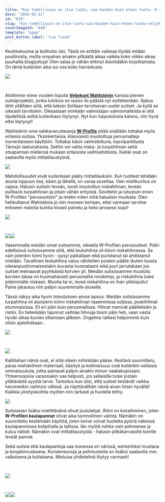```yaml
---
title: "Kun todellisuus on itse luotu, saa kaiken kuin eteen tuotu. # veljeksetwahlstén"
date: "2016-03-21"
id: "835"
slug: "kun-todellisuus-on-itse-luotu-saa-kaiken-kuin-eteen-tuotu-veljeksetwahlsten"
coverImageId: "440"
template: "page"
post_button_label: "Lue lisää"
---
```


Keuhkokuume ja kotihoito iski. Tästä on erittäin vaikeaa löytää mitään positiivista, mutta ompahan ainakin pitkästä aikaa vaikka koko viikko aikaa puuhailla blogijuttuja! Olen salaa jo vähän ehtinyt ikävöidäkin kirjoittamista. On tämä kuitenkin aika iso osa koko harrastusta.

[![](images/201511241148585047.jpg)](https://qpm.kda.mybluehost.me/wp-content/uploads/2016/03/201511241148585047.jpg)

 

Aloitimme viime vuoden lopulla **[Veljekset Wahlsténin](http://veljwahlsten.com/)** kanssa pienen suitsiprojektin, jonka tuloksia on isoiso ilo päästä nyt esittelemään. Ajatus lähti yllättäen siitä, että keksin Sotilaan tarvitsevan uudet suitset. Ja kyllä se oikeasti tarvitsikin. Oikeastaan minkään valmistajan valmismalleista ei sitä täydellistä settiä kuitenkaan löytynyt. Nyt kun lopputulosta katsoo, niin hyvä ettei löytynyt!

Wahlsténin oma nahkavarustesarja **[W-Profile](http://www.w-profile.com/)** pitää sisällään tottakai myös erilaisia suitsia. Yksinkertaisia, klassisesti muotoiltuja perusmalleja monenlaiseen käyttöön. Tottakai käsin valmistettuna, kasviparkitusta Tärnsjö-laatunahasta. Settiin voi valita niska- ja turpahihnan sekä otsapannan mielensä mukaan erilaisista vaihtoehdoista. Kaikki osat on saatavilla myös mittatilaustyönä.

[![](images/suitset.png)](https://qpm.kda.mybluehost.me/wp-content/uploads/2016/03/suitset.png)

Mahdollisuudet eivät kuitenkaan pääty mittatilauksiin. Kun tuotteet tehdään alusta loppuun itse, käsin ja lähellä, on varaa soveltaa. Vain mielikuvitus on rajana. Halusin suitsiin leveän, isosti muotoillun niskahihnan, leveän pullback-turpahihnan ja jotain vähän erityistä. Sovittelin ja tutustuin ensin W-Profilen "perussuitsiin" ja mietin miten niitä haluaisin muokata. Olen hehkuttanut Wahlsténia jo niin moneen kertaan, ettei varmaan tarvitse erikseen mainita kuinka kivasti palvelu ja koko prosessi sujui!

[![](images/201511241148581714.jpg)](https://qpm.kda.mybluehost.me/wp-content/uploads/2016/03/201511241148581714.jpg)

 

[![](images/2015-12-23-2B01.08.22-2B1-300x193.jpg)](https://qpm.kda.mybluehost.me/wp-content/uploads/2016/03/2015-12-23-2B01.08.22-2B1.jpg)[![](images/IMG_2449-300x200.jpg)](https://qpm.kda.mybluehost.me/wp-content/uploads/2016/03/IMG_2449.jpg)

Vasemmalla meidän omat suitsemme, oikealla W-Profilen perussuitset. Pidin edellisissä suitsissamme siitä, että leukahihna oli kiinni niskahihnassa. Se vain jotenkin toimi hyvin - pysyi paikallaan eikä puristanut tai ahdistanut mistään. Tavallinen leukahihna valuu vähitellen posken päälle (kuten tuosta oikeanpuolimmaisestakin kuvasta huomataan) eikä juuri jarrutakaan jos suitset meinaavat pyyhkäistä korvien yli. Meidän suitsissamme muotoilu korvien takaa on huomattavasti perusmallia ronskimpi, ja niskahihna tulee pidemmälle niskaan. Muotia tai ei, leveä niskahihna on ihan ykkösjuttu! Paine jakautuu niin paljon suuremmalle alueelle.

Tässä näkyy aika hyvin toteutuksen ainoa lapsus. Meidän suitsissamme turpahihna oli alunperin kiinni niskahihnan taaemmissa soljissa, poskihihnat etummaisissa. Eli eri päin kuin perusmallissa. Hihnat menivät päällekkäin ja ristiin. En tietenkään tajunnut vaihtaa hihnoja toisin päin heti, vaan vasta hyvän aikaa kuvien ottamisen jälkeen. Ongelma ratkesi helpommin kuin olisin ajatellutkaan..

[![](images/2015-12-23-2B01.07.06-2B1.jpg)](https://qpm.kda.mybluehost.me/wp-content/uploads/2016/03/2015-12-23-2B01.07.06-2B1.jpg)

 

[![](images/2015-12-23-2B01.07.36-2B1.jpg)](https://qpm.kda.mybluehost.me/wp-content/uploads/2016/03/2015-12-23-2B01.07.36-2B1.jpg)

Kalliitahan nämä ovat, ei siitä oikein mihinkään pääse. Kestävä suunnittelu, paras mahdollinen materiaali, käsityö ja kotimaisuus ovat kuitenkin sellaisia ominaisuuksia, jotka painavat paljon ainakin minun vaakakupissani. Yhteensopivia varaosiakin saa helposti, jos sellaisille tulee jostain yllätävästä syystä tarve. Tarkoitus kun olisi, että suitset kestävät vaikka hevonenkin vaihtuisi välissä. Ja näyttäväthän nämä aivan hitsin hyvältä! Kaikkia yksityiskohtia myöten niin tarkasti ja huolella tehty.

[![](images/IMG_3551_.png)](https://qpm.kda.mybluehost.me/wp-content/uploads/2016/03/IMG_3551_.png)

Suitsiasian lisäksi mietittävänä olivat joululahjat. Äitini on koiraihminen, joten **W-Profilen kaulapannat** olivat aika luonnollinen valinta. Nämäkin on suunniteltu kestämään käyttöä, joten koirat voivat huoletta pyöriä näteissä kaulapannoissa kotipihalla ja tallissa. Iän myötä nahka vain pehmenee ja kuluu nätisti. Nämäkin ovat mittatilaustyötä - halusin pitkäkarvaisille koirille leveät pannat.

Sekä suitsia että kaulapantoja saa monessa eri värissä, esimerkiksi mustana ja konjakinruskeana. Koristereunoja ja pehmusteita on lisäksi saatavilla mm. valkoisena ja kultaisena. Mieluisa yhdistelmä löytyy varmasti!

 

[![](images/2015-12-23-2B01.08.02-2B1.jpg)](https://qpm.kda.mybluehost.me/wp-content/uploads/2016/03/2015-12-23-2B01.08.02-2B1.jpg)

 

[![](images/IMG_2977_-300x200.png)](https://qpm.kda.mybluehost.me/wp-content/uploads/2016/03/IMG_2977_.png)[![](images/IMG_2980_-300x200.png)](https://qpm.kda.mybluehost.me/wp-content/uploads/2016/03/IMG_2980_.png)
